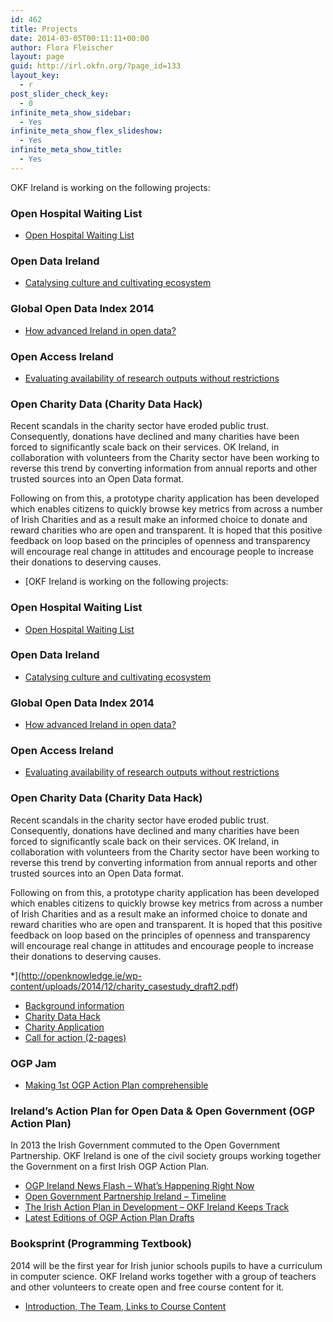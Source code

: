 ```yaml
---
id: 462
title: Projects
date: 2014-03-05T00:11:11+00:00
author: Flora Fleischer
layout: page
guid: http://irl.okfn.org/?page_id=133
layout_key:
  - r
post_slider_check_key:
  - 0
infinite_meta_show_sidebar:
  - Yes
infinite_meta_show_flex_slideshow:
  - Yes
infinite_meta_show_title:
  - Yes
---
```

OKF Ireland is working on the following projects:

### Open Hospital Waiting List

  * [Open Hospital Waiting List](/projects/open-hospital-waiting-list/)

<!--
	
<li><a href="http://rpubs.com/Corcoran_Ad/73622" target="_blank">National Overview</a></li>


	
<li><a href="http://rpubs.com/Corcoran_Ad/74385" target="_blank">In-Patient</a></li>


	
<li><a href="http://rpubs.com/Corcoran_Ad/72429" target="_blank">Out Patient</a></li>


	
<li><a href="http://rpubs.com/Corcoran_Ad/72428" target="_blank">Datasets</a></li>


	
<li><a href="http://rpubs.com/Corcoran_Ad/72426" target="_blank">Hospital locations</a></li>


-->

### Open Data Ireland

  * [Catalysing culture and cultivating ecosystem](http://openknowledge.ie/irish-okfn-chapter-launched-at-ckan-hackathon-in-dublin/)

### Global Open Data Index 2014

  * [How advanced Ireland in open data?](http://index.okfn.org/place/ireland/)

### Open Access Ireland

  *  <a href="http://openknowledge.ie/open-access-in-ireland/" target="_blank">Evaluating availability of research outputs without restrictions</a>

### Open Charity Data (Charity Data Hack)

Recent scandals in the charity sector have eroded public trust. Consequently, donations have declined and many charities have been forced to significantly scale back on their services. OK Ireland, in collaboration with volunteers from the Charity sector have been working to reverse this trend by converting information from annual reports and other trusted sources into an Open Data format.

Following on from this, a prototype charity application has been developed which enables citizens to quickly browse key metrics from across a number of Irish Charities and as a result make an informed choice to donate and reward charities who are open and transparent. It is hoped that this positive feedback on loop based on the principles of openness and transparency will encourage real change in attitudes and encourage people to increase their donations to deserving causes.

  * [OKF Ireland is working on the following projects:

### Open Hospital Waiting List

  * [Open Hospital Waiting List](/projects/open-hospital-waiting-list/)

<!--
	
<li><a href="http://rpubs.com/Corcoran_Ad/73622" target="_blank">National Overview</a></li>


	
<li><a href="http://rpubs.com/Corcoran_Ad/74385" target="_blank">In-Patient</a></li>


	
<li><a href="http://rpubs.com/Corcoran_Ad/72429" target="_blank">Out Patient</a></li>


	
<li><a href="http://rpubs.com/Corcoran_Ad/72428" target="_blank">Datasets</a></li>


	
<li><a href="http://rpubs.com/Corcoran_Ad/72426" target="_blank">Hospital locations</a></li>


-->

### Open Data Ireland

  * [Catalysing culture and cultivating ecosystem](http://openknowledge.ie/irish-okfn-chapter-launched-at-ckan-hackathon-in-dublin/)

### Global Open Data Index 2014

  * [How advanced Ireland in open data?](http://index.okfn.org/place/ireland/)

### Open Access Ireland

  *  <a href="http://openknowledge.ie/open-access-in-ireland/" target="_blank">Evaluating availability of research outputs without restrictions</a>

### Open Charity Data (Charity Data Hack)

Recent scandals in the charity sector have eroded public trust. Consequently, donations have declined and many charities have been forced to significantly scale back on their services. OK Ireland, in collaboration with volunteers from the Charity sector have been working to reverse this trend by converting information from annual reports and other trusted sources into an Open Data format.

Following on from this, a prototype charity application has been developed which enables citizens to quickly browse key metrics from across a number of Irish Charities and as a result make an informed choice to donate and reward charities who are open and transparent. It is hoped that this positive feedback on loop based on the principles of openness and transparency will encourage real change in attitudes and encourage people to increase their donations to deserving causes.

  *](http://openknowledge.ie/wp-content/uploads/2014/12/charity_casestudy_draft2.pdf) 
  * [Background information](http://openknowledge.ie/opening-up-charities/ "Opening Up Charities")
  * <a href="http://openknowledge.ie/chy-01-charity/" target="_blank">Charity Data Hack</a>
  * <a title="chy-04" href="http://openknowledge.ie/chy-04/" target="_blank">Charity Application</a>
  * [Call for action (2-pages)](http://openknowledge.ie/wp-content/uploads/2014/12/OpenCharityData-FinancialOpenData1.pdf)

### OGP Jam

  * <a href="http://openknowledge.ie/ogp-jam-round-up/" target="_blank">Making 1st OGP Action Plan comprehensible</a>

### Ireland&#8217;s Action Plan for Open Data & Open Government (OGP Action Plan)

In 2013 the Irish Government commuted to the Open Government Partnership. OKF Ireland is one of the civil society groups working together the Government on a first Irish OGP Action Plan.

  * [OGP Ireland News Flash &#8211; What&#8217;s Happening Right Now](/projects/ogp-ireland-news-flash/)
  * [Open Government Partnership Ireland &#8211; Timeline](/projects/1st-irish-ogp-action-plan/)
  * [The Irish Action Plan in Development &#8211; OKF Ireland Keeps Track](http://openknowledge.ie/ogp-action-plan/ "OGP Action Plan")
  * [Latest Editions of OGP Action Plan Drafts](/projects/latest-editions/)

### 

### Booksprint (Programming Textbook)

2014 will be the first year for Irish junior schools pupils to have a curriculum in computer science. OKF Ireland works together with a group of teachers and other volunteers to create open and free course content for it.

  * [Introduction, The Team, Links to Course Content](https://booksprint.hackpad.com/README-FIRST-Jr.-Cycle-Short-Course-5ptUVQwGyMO)

&nbsp;

### 

&nbsp;
